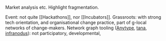 Market analysis etc.
Highlight fragmentation.

Event: not quite [[Hackathons]], nor [[Incubators]]. 
Grassroots: with strong tech orientation, and organisational change practice, part of g-local networks of change-makers. 
Network graph tooling ([Anytype](https://anytype.io/), [tana](https://tana.inc/), [infranodus](https://infranodus.com/)): not participatory, developmental,